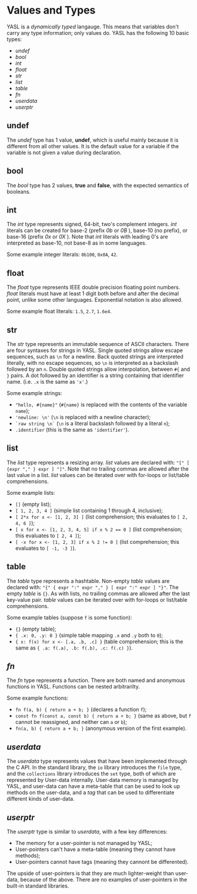 # Values and Types

YASL is a _dynamically typed_ langauge. This means that variables don't carry any type information; only values do. YASL has the following 10 basic types:
* _undef_
* _bool_
* _int_
* _float_
* _str_
* _list_
* _table_
* _fn_
* _userdata_
* _userptr_

## undef
The _undef_ type has 1 value, **undef**, which is useful mainly because it is different from all other values. It is the default value for a variable if the variable is not given a value during declaration.

## bool
The _bool_ type has 2 values, **true** and **false**, with the expected semantics of booleans.

## int
The _int_ type represents signed, 64-bit, two's complement integers. _int_ literals can be created for base-2 (prefix _0b_ or _0B_ ), base-10 (no prefix), or base-16 (prefix _0x_ or _0X_ ). Note that _int_ literals with leading 0's are interpreted as base-10, not base-8 as in some languages.

Some example integer literals: `0b100`, `0x0A`, `42`.

## float
The _float_ type represents IEEE double precision floating point numbers. _float_ literals must have at least 1 digit both before and after the decimal point, unlike some other languages. Exponential notation is also allowed.

Some example float literals: `1.5`, `2.7`, `1.6e4`.

## str
The _str_ type represents an immutable sequence of ASCII characters. There are four syntaxes for strings in YASL. Single quoted strings allow escape sequences, such as `\n` for a newline. Back quoted strings are interpreted literally, with no escape sequences, so `\n` is interpreted as a backslash followed by an `n`. Double quoted strings allow interpolation, between `#{` and `}` pairs. A dot followed by an identifier is a string containing that identifier name. (i.e. `.x` is the same as `'x'`.)

Some example strings: 
* `"hello, #{name}"` (`#{name}` is replaced with the contents of the variable `name`);
* `'newline: \n'` (`\n` is replaced with a newline character);
* `` `raw string \n` `` (`\n` is a literal backslash followed by a literal `n`);
* `.identifier` (this is the same as `'identifier'`).

## list
The _list_ type represents a resizing array. _list_ values are declared with: `"[" [ {expr "," } expr ] "]"`. Note that no trailing commas are allowed after the last value in a list. _list_ values can be iterated over with for-loops or list/table comprehensions. 

Some example lists:
* `[]` (empty list);
* `[ 1, 2, 3, 4 ]` (simple list containing 1 through 4, inclusive);
* `[ 2*x for x <- [1, 2, 3] ]` (list comprehension; this evaluates to `[ 2, 4, 6 ]`);
* `[ x for x <- [1, 2, 3, 4, 5] if x % 2 == 0 ]` (list comprehension; this evaluates to `[ 2, 4 ]`);
* `[ -x for x <- [1, 2, 3] if x % 2 != 0 ]` (list comprehension; this evaluates to `[ -1, -3 ]`).

## table
The _table_ type represents a hashtable. Non-empty _table_ values are declared with: `"{" { expr ":" expr "," } [ expr ":" expr ] "}"`. The empty _table_ is `{}`. As with lists, no trailing commas are allowed after the last key-value pair. _table_ values can be iterated over with for-loops or list/table comprehensions. 

Some example tables (suppose `f` is some function):
* `{}` (empty table);
* `{ .x: 0, .y: 0 }` (simple table mapping `.x` and `.y` both to `0`);
* `{ x: f(x) for x <- [.a, .b, .c] }` (table comprehension; this is the same as `{ .a: f(.a), .b: f(.b), .c: f(.c) }`).

## _fn_
The _fn_ type represents a function. There are both named and anonymous functions in YASL. Functions can be nested arbitrarilty.

Some example functions:
* `fn f(a, b) { return a + b; }` (declares a function `f`);
* `const fn f(const a, const b) { return a + b; }` (same as above, but `f` cannot be reassigned, and neither can `a` or `b`);
* `fn(a, b) { return a + b; }` (anonymous version of the first example).

## _userdata_
The _userdata_ type represents values that have been implemented through the C API. In the standard library, the `io` library introduces the `file` type, and the `collections` library introduces the `set` type, both of which are represented by User-data internally. User-data memory is managed by YASL, and user-data can have a meta-table that can be used to look up methods on the user-data, and a _tag_ that can be used to differentiate different kinds of user-data.

## _userptr_
The _userptr_ type is similar to _userdata_, with a few key differences:
* The memory for a user-pointer is not managed by YASL;
* User-pointers can't have a meta-table (meaning they cannot have methods);
* User-pointers cannot have tags (meaning they cannont be differented).

The upside of user-pointers is that they are much lighter-weight than user-data, because of the above. There are no examples of user-pointers in the built-in standard libraries.







